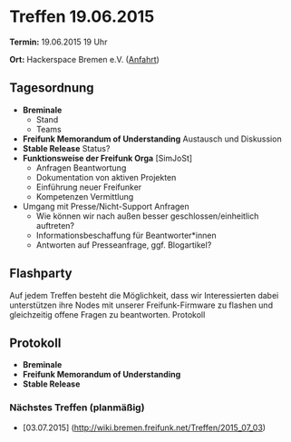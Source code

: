 # Treffen 19.06.2015

**Termin:** 19.06.2015 19 Uhr

**Ort:** Hackerspace Bremen e.V. ([Anfahrt](https://www.hackerspace-bremen.de/anfahrt/))

## Tagesordnung

* **Breminale**
  * Stand
  * Teams
* **Freifunk Memorandum of Understanding** Austausch und Diskussion
* **Stable Release** Status?
* **Funktionsweise der Freifunk Orga** [SimJoSt]
  * Anfragen Beantwortung
  * Dokumentation von aktiven Projekten
  * Einführung neuer Freifunker
  * Kompetenzen Vermittlung
* Umgang mit Presse/Nicht-Support Anfragen
  * Wie können wir nach außen besser geschlossen/einheitlich auftreten?
  * Informationsbeschaffung für Beantworter*innen
  * Antworten auf Presseanfrage, ggf. Blogartikel?

## Flashparty

Auf jedem Treffen besteht die Möglichkeit, dass wir Interessierten dabei unterstützen ihre Nodes mit unserer Freifunk-Firmware zu flashen und gleichzeitig offene Fragen zu beantworten.
Protokoll

## Protokoll

* **Breminale**
* **Freifunk Memorandum of Understanding**
* **Stable Release**

### Nächstes Treffen (planmäßig)
* [03.07.2015] (http://wiki.bremen.freifunk.net/Treffen/2015_07_03)